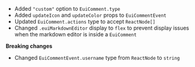 - Added `"custom"` option to `EuiComment.type`
- Added `updateIcon` and `updateColor` props to `EuiCommentEvent`
- Updated `EuiComment.actions` type to accept `ReactNode[]`
- Changed `.euiMarkdownEditor` display to `flex` to prevent display issues when the markdown editor is inside a `EuiComment`

**Breaking changes**

- Changed `EuiCommentEvent.username` type from `ReactNode` to `string`